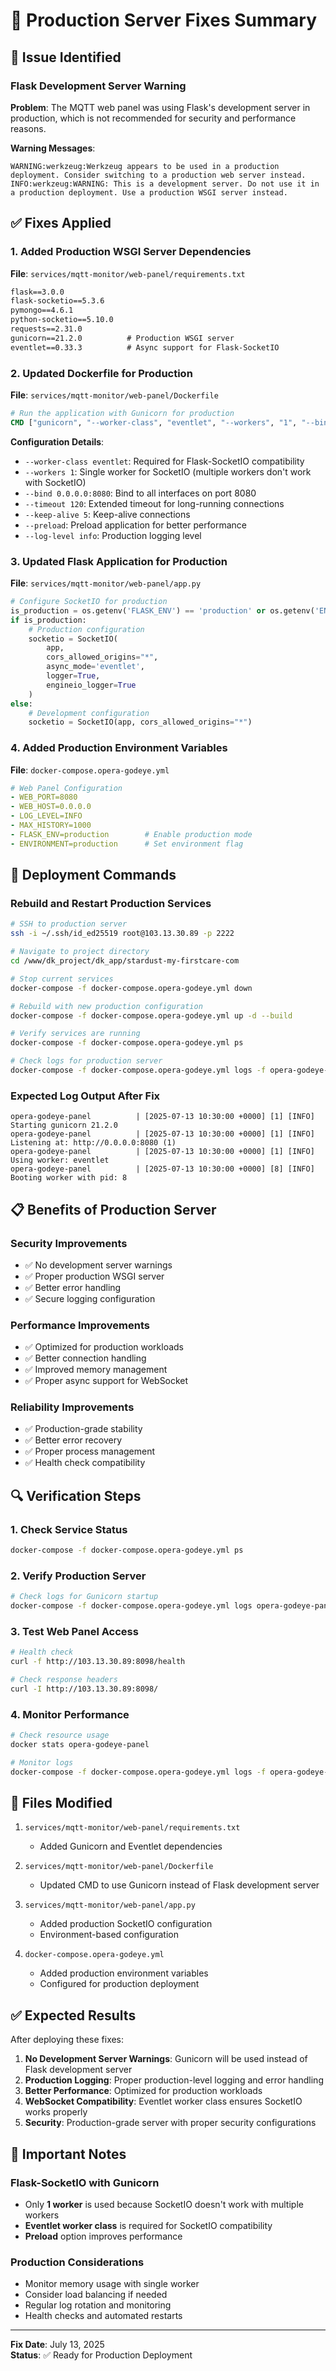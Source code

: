 # 🔧 Production Server Fixes Summary

## 🚨 Issue Identified

### **Flask Development Server Warning**
**Problem**: The MQTT web panel was using Flask's development server in production, which is not recommended for security and performance reasons.

**Warning Messages**:
```
WARNING:werkzeug:Werkzeug appears to be used in a production deployment. Consider switching to a production web server instead.
INFO:werkzeug:WARNING: This is a development server. Do not use it in a production deployment. Use a production WSGI server instead.
```

## ✅ Fixes Applied

### 1. **Added Production WSGI Server Dependencies**
**File**: `services/mqtt-monitor/web-panel/requirements.txt`
```txt
flask==3.0.0
flask-socketio==5.3.6
pymongo==4.6.1
python-socketio==5.10.0
requests==2.31.0
gunicorn==21.2.0          # Production WSGI server
eventlet==0.33.3          # Async support for Flask-SocketIO
```

### 2. **Updated Dockerfile for Production**
**File**: `services/mqtt-monitor/web-panel/Dockerfile`
```dockerfile
# Run the application with Gunicorn for production
CMD ["gunicorn", "--worker-class", "eventlet", "--workers", "1", "--bind", "0.0.0.0:8080", "--timeout", "120", "--keep-alive", "5", "--preload", "--log-level", "info", "app:app"]
```

**Configuration Details**:
- `--worker-class eventlet`: Required for Flask-SocketIO compatibility
- `--workers 1`: Single worker for SocketIO (multiple workers don't work with SocketIO)
- `--bind 0.0.0.0:8080`: Bind to all interfaces on port 8080
- `--timeout 120`: Extended timeout for long-running connections
- `--keep-alive 5`: Keep-alive connections
- `--preload`: Preload application for better performance
- `--log-level info`: Production logging level

### 3. **Updated Flask Application for Production**
**File**: `services/mqtt-monitor/web-panel/app.py`
```python
# Configure SocketIO for production
is_production = os.getenv('FLASK_ENV') == 'production' or os.getenv('ENVIRONMENT') == 'production'
if is_production:
    # Production configuration
    socketio = SocketIO(
        app, 
        cors_allowed_origins="*",
        async_mode='eventlet',
        logger=True,
        engineio_logger=True
    )
else:
    # Development configuration
    socketio = SocketIO(app, cors_allowed_origins="*")
```

### 4. **Added Production Environment Variables**
**File**: `docker-compose.opera-godeye.yml`
```yaml
# Web Panel Configuration
- WEB_PORT=8080
- WEB_HOST=0.0.0.0
- LOG_LEVEL=INFO
- MAX_HISTORY=1000
- FLASK_ENV=production        # Enable production mode
- ENVIRONMENT=production      # Set environment flag
```

## 🚀 Deployment Commands

### **Rebuild and Restart Production Services**
```bash
# SSH to production server
ssh -i ~/.ssh/id_ed25519 root@103.13.30.89 -p 2222

# Navigate to project directory
cd /www/dk_project/dk_app/stardust-my-firstcare-com

# Stop current services
docker-compose -f docker-compose.opera-godeye.yml down

# Rebuild with new production configuration
docker-compose -f docker-compose.opera-godeye.yml up -d --build

# Verify services are running
docker-compose -f docker-compose.opera-godeye.yml ps

# Check logs for production server
docker-compose -f docker-compose.opera-godeye.yml logs -f opera-godeye-panel
```

### **Expected Log Output After Fix**
```
opera-godeye-panel          | [2025-07-13 10:30:00 +0000] [1] [INFO] Starting gunicorn 21.2.0
opera-godeye-panel          | [2025-07-13 10:30:00 +0000] [1] [INFO] Listening at: http://0.0.0.0:8080 (1)
opera-godeye-panel          | [2025-07-13 10:30:00 +0000] [1] [INFO] Using worker: eventlet
opera-godeye-panel          | [2025-07-13 10:30:00 +0000] [8] [INFO] Booting worker with pid: 8
```

## 📋 Benefits of Production Server

### **Security Improvements**
- ✅ No development server warnings
- ✅ Proper production WSGI server
- ✅ Better error handling
- ✅ Secure logging configuration

### **Performance Improvements**
- ✅ Optimized for production workloads
- ✅ Better connection handling
- ✅ Improved memory management
- ✅ Proper async support for WebSocket

### **Reliability Improvements**
- ✅ Production-grade stability
- ✅ Better error recovery
- ✅ Proper process management
- ✅ Health check compatibility

## 🔍 Verification Steps

### 1. **Check Service Status**
```bash
docker-compose -f docker-compose.opera-godeye.yml ps
```

### 2. **Verify Production Server**
```bash
# Check logs for Gunicorn startup
docker-compose -f docker-compose.opera-godeye.yml logs opera-godeye-panel | grep gunicorn
```

### 3. **Test Web Panel Access**
```bash
# Health check
curl -f http://103.13.30.89:8098/health

# Check response headers
curl -I http://103.13.30.89:8098/
```

### 4. **Monitor Performance**
```bash
# Check resource usage
docker stats opera-godeye-panel

# Monitor logs
docker-compose -f docker-compose.opera-godeye.yml logs -f opera-godeye-panel
```

## 📝 Files Modified

1. `services/mqtt-monitor/web-panel/requirements.txt`
   - Added Gunicorn and Eventlet dependencies

2. `services/mqtt-monitor/web-panel/Dockerfile`
   - Updated CMD to use Gunicorn instead of Flask development server

3. `services/mqtt-monitor/web-panel/app.py`
   - Added production SocketIO configuration
   - Environment-based configuration

4. `docker-compose.opera-godeye.yml`
   - Added production environment variables
   - Configured for production deployment

## ✅ Expected Results

After deploying these fixes:

1. **No Development Server Warnings**: Gunicorn will be used instead of Flask development server
2. **Production Logging**: Proper production-level logging and error handling
3. **Better Performance**: Optimized for production workloads
4. **WebSocket Compatibility**: Eventlet worker class ensures SocketIO works properly
5. **Security**: Production-grade server with proper security configurations

## 🚨 Important Notes

### **Flask-SocketIO with Gunicorn**
- Only **1 worker** is used because SocketIO doesn't work with multiple workers
- **Eventlet worker class** is required for SocketIO compatibility
- **Preload** option improves performance

### **Production Considerations**
- Monitor memory usage with single worker
- Consider load balancing if needed
- Regular log rotation and monitoring
- Health checks and automated restarts

---
**Fix Date**: July 13, 2025  
**Status**: ✅ Ready for Production Deployment 